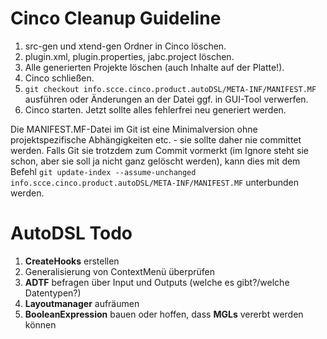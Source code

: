 # Cinco Cleanup Guideline
1. src-gen und xtend-gen Ordner in Cinco löschen.
1. plugin.xml, plugin.properties, jabc.project löschen.
1. Alle generierten Projekte löschen (auch Inhalte auf der Platte!).
1. Cinco schließen.
1. `git checkout info.scce.cinco.product.autoDSL/META-INF/MANIFEST.MF` ausführen oder Änderungen an der Datei ggf. in GUI-Tool verwerfen.
1. Cinco starten. Jetzt sollte alles fehlerfrei neu generiert werden.

Die MANIFEST.MF-Datei im Git ist eine Minimalversion ohne projektspezifische Abhängigkeiten etc. - sie sollte daher nie committet werden. Falls Git sie trotzdem zum Commit vormerkt (im Ignore steht sie schon, aber sie soll ja nicht ganz gelöscht werden), kann dies mit dem Befehl `git update-index --assume-unchanged info.scce.cinco.product.autoDSL/META-INF/MANIFEST.MF` unterbunden werden.


# AutoDSL Todo

1. **CreateHooks** erstellen
2. Generalisierung von ContextMenü überprüfen
3. **ADTF** befragen über Input und Outputs (welche es gibt?/welche Datentypen?)
4. **Layoutmanager** aufräumen
5. __BooleanExpression__ bauen oder hoffen, dass **MGLs** vererbt werden können
